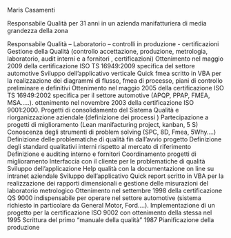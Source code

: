 Maris Casamenti

Responsabile Qualità per 31 anni in un azienda manifatturiera di media grandezza della zona
                       
Responsabile Qualità – Laboratorio – controlli in produzione - certificazioni
Gestione della Qualità (controllo accettazione, produzione, metrologia, laboratorio, audit interni e a fornitori , certificazioni)
Ottenimento nel maggio 2009 della certificazione ISO TS 16949:2009  specifica del settore automotive
Sviluppo dell’applicativo verticale Quick fmea scritto in VBA per la realizzazione dei diagrammi di flusso, fmea di processo, piani di controllo preliminare e definitivi
Ottenimento nel maggio 2005 della certificazione ISO TS 16949:2002 specifica per il settore automotive (APQP, PPAP, FMEA, MSA…..).
ottenimento nel novembre 2003 della certificazione ISO 9001:2000.
Progetti di consolidamento del Sistema Qualità e riorganizzazione aziendale (definizione dei processi )
Partecipazione a progetti di miglioramento (Lean manifacturing project, kanban, 5 S)
Conoscenza degli strumenti di problem solving (SPC, 8D, Fmea, 5Why….)
Definizione delle problematiche di qualità fin dall’avvio progetto
Definizione degli standard qualitativi interni rispetto al mercato di riferimento
Definizione e auditing interno e fornitori
Coordinamento progetti di miglioramento
Interfaccia con il cliente per le problematiche di qualità
Sviluppo dell’applicazione Help qualità con la documentazione on line su intranet aziendale
Sviluppo dell’applicativo Quick report scritto in VBA per la realizzazione dei rapporti dimensionali e gestione delle misurazioni del laboratorio metrologico
Ottenimento nel settembre 1998 della certificazione QS 9000 indispensabile per operare nel settore automotive (sistema richiesto in particolare da General Motor, Ford….).
Implementazione di un progetto per la certificazione ISO 9002 con ottenimento della stessa nel 1995
Scrittura del primo “manuale della qualità” 1987
Pianificazione della produzione

